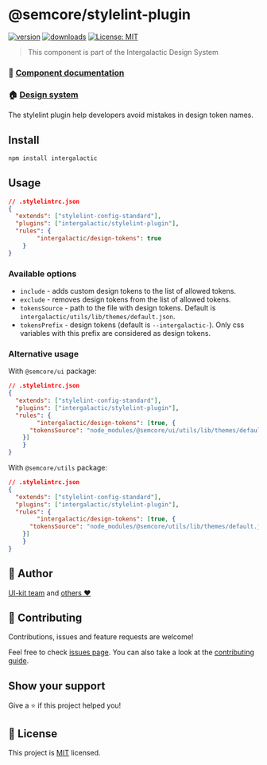 # @semcore/stylelint-plugin

[![version](https://img.shields.io/npm/v/@semcore/stylelint-plugin.svg)](https://www.npmjs.com/@semcore/stylelint-plugin)
[![downloads](https://img.shields.io/npm/dt/@semcore/stylelint-plugin.svg)](https://www.npmjs.com/package/@semcore/stylelint-plugin)
[![License: MIT](https://img.shields.io/badge/License-MIT-green.svg)](https://github.com/semrush/intergalactic/blob/master/LICENSE)

> This component is part of the Intergalactic Design System

### 📖 [Component documentation](https://developer.semrush.com/intergalactic/style/design-tokens/design-tokens#stylelint-plugin)

### 🏠 [Design system](https://developer.semrush.com/intergalactic/)

The stylelint plugin help developers avoid mistakes in design token names.

## Install

```sh
npm install intergalactic
```

## Usage

```json
// .stylelintrc.json
{
  "extends": ["stylelint-config-standard"],
  "plugins": ["intergalactic/stylelint-plugin"],
  "rules": {
		"intergalactic/design-tokens": true
	}
}
```

### Available options

- `include` - adds custom design tokens to the list of allowed tokens.
- `exclude` - removes design tokens from the list of allowed tokens.
- `tokensSource` - path to the file with design tokens. Default is `intergalactic/utils/lib/themes/default.json`.
- `tokensPrefix` - design tokens (default is `--intergalactic-`). Only css variables with this prefix are considered as design tokens.

### Alternative usage

With `@semcore/ui` package: 

```json
// .stylelintrc.json
{
  "extends": ["stylelint-config-standard"],
  "plugins": ["intergalactic/stylelint-plugin"],
  "rules": {
		"intergalactic/design-tokens": [true, {
      "tokensSource": "node_modules/@semcore/ui/utils/lib/themes/default.json",
    }]
	}
}
```

With `@semcore/utils` package:

```json
// .stylelintrc.json
{
  "extends": ["stylelint-config-standard"],
  "plugins": ["intergalactic/stylelint-plugin"],
  "rules": {
		"intergalactic/design-tokens": [true, {
      "tokensSource": "node_modules/@semcore/utils/lib/themes/default.json",
    }]
	}
}
```

## 👤 Author

[UI-kit team](https://github.com/semrush/intergalactic/blob/master/MAINTAINERS) and [others ❤️](https://github.com/semrush/intergalactic/graphs/contributors)

## 🤝 Contributing

Contributions, issues and feature requests are welcome!

Feel free to check [issues page](https://github.com/semrush/intergalactic/issues). You can also take a look at the [contributing guide](https://github.com/semrush/intergalactic/blob/master/CONTRIBUTING.md).

## Show your support

Give a ⭐️ if this project helped you!

## 📝 License

This project is [MIT](https://github.com/semrush/intergalactic/blob/master/LICENSE) licensed.

